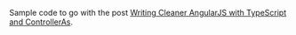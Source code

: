 Sample code to go with the post [Writing Cleaner AngularJS with TypeScript and ControllerAs](http://kwilson.me.uk/blog/writing-cleaner-angularjs-with-typescript-and-controlleras).
